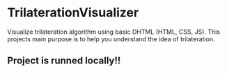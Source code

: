 # TrilaterationVisualizer
Visualize trilateration algorithm using basic DHTML (HTML, CSS, JS). This projects main purpose is to help you understand the idea of trilateration.
## Project is runned locally!!
